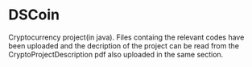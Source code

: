 # DSCoin
Cryptocurrency project(in java).
Files containg the relevant codes have been uploaded and the decription of the project can be read from the CryptoProjectDescription pdf also uploaded in the same section.
